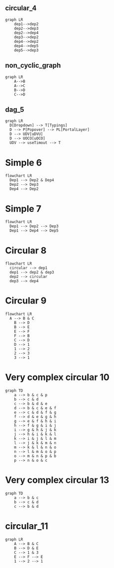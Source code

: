 ## circular_4

```mermaid
graph LR
    dep1-->dep2
    dep2-->dep3
    dep2-->dep4
    dep3-->dep2
    dep4-->dep2
    dep4-->dep5
    dep5-->dep3
```

## non_cyclic_graph

```mermaid
graph LR
    A-->B
    A-->C
    B-->D
    C-->D
```

## dag_5

```mermaid
graph LR
  D[Dropdown] --> T[Typings]
  D --> P[Popover] --> PL[PortalLayer]
  D --> UDV[uDVU]
  D --> UOCO[uOCO]
  UDV --> useTimout --> T
```

# Simple 6

```mermaid
flowchart LR
  Dep1 --> Dep2 & Dep4
  Dep2 --> Dep3
  Dep4 --> Dep2
```

# Simple 7

```mermaid
flowchart LR
  Dep1 --> Dep2 --> Dep3
  Dep1 --> Dep4 --> Dep5
```

# Circular 8

```mermaid
flowchart LR
  circular --> dep1
  dep1 --> dep2 & dep3
  dep2 --> circular
  dep3 --> dep4
```

# Circular 9

```mermaid
flowchart LR
  A --> B & C
    B --> D
    B --> E
    E --> F
    F --> B
    C --> D
    D --> 1
    1 --> 2
    2 --> 3
    3 --> 1
```

# Very complex circular 10

```mermaid
graph TD
    a --> b & c & p
    b --> c & d
    c --> b & d & e
    d --> b & c & e & f
    e --> c & d & f & g
    f --> d & e & g & h
    g --> e & f & h & i
    h --> f & g & i & j
    i --> g & h & j & k
    j --> h & i & k & l
    k --> i & j & l & m
    l --> j & k & m & n
    m --> k & l & n & o
    n --> l & m & o & p
    o --> m & n & p & b
    p --> n & o & c
```

# Very complex circular 13

```mermaid
graph TD
    a --> b & c
    b --> c & d
    c --> b & d
```

# circular_11

```mermaid
graph LR
    A --> B & C
    B --> D & E
    C --> 1 & 3
    E --> F --> E
    1 --> 2 --> 1
```

